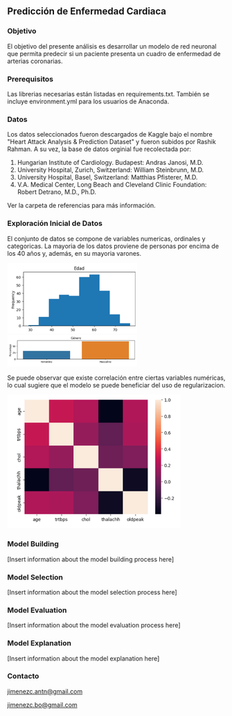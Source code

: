 ## Predicción de Enfermedad Cardiaca

### Objetivo

El objetivo del presente análisis es desarrollar un modelo de red neuronal que permita predecir si un paciente presenta un cuadro de enfermedad de arterias coronarias.

### Prerequisitos

Las librerias necesarias están listadas en requirements.txt. También se incluye environment.yml para los usuarios de Anaconda.

### Datos

Los datos seleccionados fueron descargados de Kaggle bajo el nombre "Heart Attack Analysis & Prediction Dataset" y fueron subidos por Rashik Rahman. A su vez, la base de datos orginial fue recolectada por: 
1.	Hungarian Institute of Cardiology. Budapest: Andras Janosi, M.D.
2.	University Hospital, Zurich, Switzerland: William Steinbrunn, M.D.
3.	University Hospital, Basel, Switzerland: Matthias Pfisterer, M.D.
4.	V.A. Medical Center, Long Beach and Cleveland Clinic Foundation: Robert Detrano, M.D., Ph.D.

Ver la carpeta de referencias para más información.

### Exploración Inicial de Datos

El conjunto de datos se compone de variables numericas, ordinales y categoricas. La mayoria de los datos proviene de personas por encima de los 40 años y, además, en su mayoria varones.

<img src="referencias/images/age.png" alt="Alt text 1" width="300"/> <img src="referencias/images/gender.png" alt="Alt text 2" width="300"/>

Se puede observar que existe correlación entre ciertas variables numéricas, lo cual sugiere que el modelo se puede beneficiar del uso de regularizacion.

<img src="referencias/images/corr.png" alt="Alt text 1" width="400"/>

### Model Building

[Insert information about the model building process here]

### Model Selection

[Insert information about the model selection process here]

### Model Evaluation

[Insert information about the model evaluation process here]

### Model Explanation

[Insert information about the model explanation here]

### Contacto

jimenezc.antn@gmail.com

jimenezc.bo@gmail.com  
